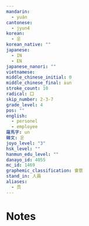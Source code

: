 ```yaml
---
mandarin:
  - yuán
cantonese:
  - jyun4
korean:
  - 운
korean_native: ""
japanese:
  - IN
  - EN
japanese_nanori: ""
vietnamese:
middle_chinese_initial: 0
middle_chinese_final: ɨun
stroke_count: 10
radical: 口
skip_number: 2-3-7
grade_level: 4
pos: ""
english:
  - personel
  - employee
羅馬字: un
韓文: 운
joyo_level: "3"
hsk_level: ""
hanmun_edu_level: ""
danayo_id: 4055
mc_id: 1469
graphemic_classification: 會意
stand_in: 人員
aliases:
  - 员
---
```


# Notes
